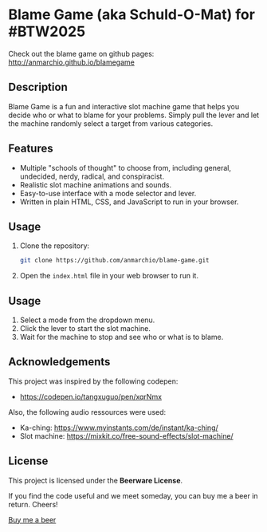 # Blame Game (aka Schuld-O-Mat) for #BTW2025

Check out the blame game on github pages: http://anmarchio.github.io/blamegame

## Description
Blame Game is a fun and interactive slot machine game that helps you decide who or what to blame for your problems. 
Simply pull the lever and let the machine randomly select a target from various categories.

## Features
- Multiple "schools of thought" to choose from, including general, undecided, nerdy, radical, and conspiracist.
- Realistic slot machine animations and sounds.
- Easy-to-use interface with a mode selector and lever.
- Written in plain HTML, CSS, and JavaScript to run in your browser.

## Usage
1. Clone the repository:
    ```sh
    git clone https://github.com/anmarchio/blame-game.git
    ```
2. Open the `index.html` file in your web browser to run it.

## Usage
1. Select a mode from the dropdown menu.
2. Click the lever to start the slot machine.
3. Wait for the machine to stop and see who or what is to blame.

## Acknowledgements
This project was inspired by the following codepen: 
* https://codepen.io/tangxuguo/pen/xqrNmx

Also, the following audio ressources were used:

* Ka-ching: https://www.myinstants.com/de/instant/ka-ching/
* Slot machine: https://mixkit.co/free-sound-effects/slot-machine/

## License
This project is licensed under the **Beerware License**. 

If you find the code useful and we meet someday, you can buy me a beer in return. Cheers!

[Buy me a beer](https://www.buymeacoffee.com/anmarchio)
